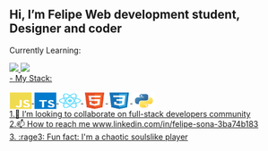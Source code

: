 ## Hi, I’m Felipe Web development student, Designer and coder 
 
 Currently Learning:
 <div>
   <a href="https://github.com/Hinokas">
   <img height="180em" src="https://github-readme-stats.vercel.app/api?username=Hinokas&show_icons=true&theme=synthwave&include_all_commits=true&count_private=true"/>
   <img height="180em" src="https://github-readme-stats.vercel.app/api/top-langs/?username=Hinokas&layout=compact&langs_count=6&theme=synthwave"/>
    
   </div>
 - My Stack:
<div style="display: inline_block"><br>
  <img align="center" alt="Rafa-Js" height="30" width="40" src="https://raw.githubusercontent.com/devicons/devicon/master/icons/javascript/javascript-plain.svg">
  <img align="center" alt="Rafa-Ts" height="30" width="40" src="https://raw.githubusercontent.com/devicons/devicon/master/icons/typescript/typescript-plain.svg">
  <img align="center" alt="Rafa-React" height="30" width="40" src="https://raw.githubusercontent.com/devicons/devicon/master/icons/react/react-original.svg">
  <img align="center" alt="Rafa-HTML" height="30" width="40" src="https://raw.githubusercontent.com/devicons/devicon/master/icons/html5/html5-original.svg">
  <img align="center" alt="Rafa-CSS" height="30" width="40" src="https://raw.githubusercontent.com/devicons/devicon/master/icons/css3/css3-original.svg">
  <img align="center" alt="Rafa-Python" height="30" width="40" src="https://raw.githubusercontent.com/devicons/devicon/master/icons/python/python-original.svg">
</div>
    
<div>
1.💙 I’m looking to collaborate on full-stack developers community
</div>
<div>
2.📫 How to reach me www.linkedin.com/in/felipe-sona-3ba74b183
</div>
3. :rage3: Fun fact: I'm a chaotic soulslike player

<!---
Hinokas/Hinokas is a ✨ special ✨ repository because its `README.md` (this file) appears on your GitHub profile.
You can click the Preview link to take a look at your changes.
--->
